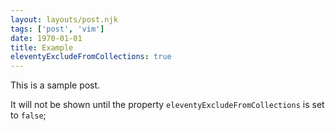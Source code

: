 ```yaml
---
layout: layouts/post.njk
tags: ['post', 'vim']
date: 1970-01-01
title: Example
eleventyExcludeFromCollections: true
---
```


This is a sample post.

It will not be shown until the property `eleventyExcludeFromCollections` is set to `false`;
